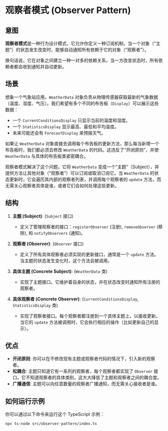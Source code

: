 # 观察者模式 (Observer Pattern)

## 意图

**观察者模式**是一种行为设计模式，它允许你定义一种订阅机制，当一个对象（“主题”）的状态发生改变时，能够自动通知所有依赖于它的对象（“观察者”）。

换句话说，它在对象之间建立一种一对多的依赖关系，当一方改变状态时，所有依赖者都会收到通知并自动更新。

## 场景

想象一个气象站应用。`WeatherData` 对象负责从物理传感器获取最新的气象数据（温度、湿度、气压）。我们希望有多个不同的布告板（`Display`）可以展示这些数据：
*   一个 `CurrentConditionsDisplay` 只显示当前的温度和湿度。
*   一个 `StatisticsDisplay` 显示最高、最低和平均温度。
*   未来可能还会有 `ForecastDisplay` 来预报天气。

如果让 `WeatherData` 对象直接去调用每个布告板的更新方法，那么每当新增一个布告板时，我们都必须去修改 `WeatherData` 的代码。这违反了“开闭原则”，并使 `WeatherData` 与具体的布告板类紧密耦合。

观察者模式解决了这个问题。它将 `WeatherData` 变成一个“主题”（Subject），并提供方法让其他对象（“观察者”）可以订阅或取消订阅它。当 `WeatherData` 的状态更新时，它会遍历其内部的观察者列表，并调用每个观察者的 `update` 方法，而无需关心观察者具体是谁，或者它们会如何处理这些更新。

## 结构

1.  **主题 (Subject)**: (`Subject` 接口)
    *   定义了管理观察者的接口：`registerObserver` (注册), `removeObserver` (移除), 和 `notifyObservers` (通知)。

2.  **观察者 (Observer)**: (`Observer` 接口)
    *   定义了所有具体观察者必须实现的更新接口，通常是一个 `update` 方法。当主题的状态发生变化时，这个方法会被调用。

3.  **具体主题 (Concrete Subject)**: (`WeatherData` 类)
    *   实现了主题接口。它维护着自身的状态，并在状态改变时通知所有注册的观察者。

4.  **具体观察者 (Concrete Observer)**: (`CurrentConditionsDisplay`, `StatisticsDisplay` 类)
    *   实现了观察者接口。每个观察者都注册到一个具体主题上，以接收更新。当它的 `update` 方法被调用时，它会执行相应的操作（比如更新自己的显示）。

## 优点

*   **开闭原则**: 你可以在不修改现有主题或观察者代码的情况下，引入新的观察者。
*   **松耦合**: 主题只知道它有一系列的观察者，每个观察者都实现了 `Observer` 接口。它不知道观察者的具体类别，这大大降低了主题和观察者之间的耦合度。
*   **广播通信**: 主题可以向任意数量的观察者广播通知，而无需关心接收者是谁。

## 如何运行示例

你可以通过以下命令来运行这个 TypeScript 示例：

```bash
npx ts-node src/observer-pattern/index.ts
```